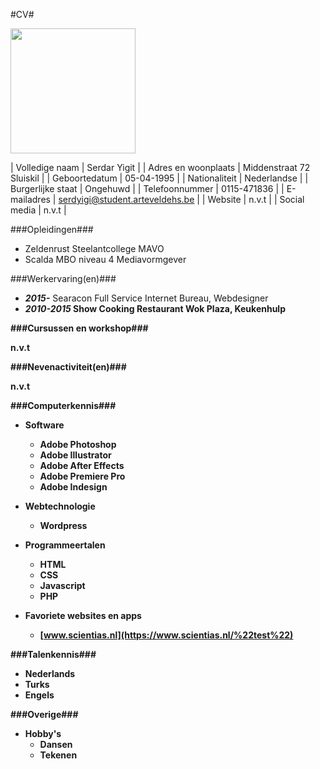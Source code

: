#CV#

<img src="https://scontent-amt2-1.xx.fbcdn.net/v/t1.0-9/12651190_802655603179453_1693665489334004100_n.jpg?oh=a3a350de91a2f4343bd7367f9f3b7101&oe=5893FFFC" width="200">


| Volledige naam	 	| Serdar Yigit						|
| Adres en woonplaats  	| Middenstraat 72 Sluiskil			|
| Geboortedatum	 		| 05-04-1995						|
| Nationaliteit  		| Nederlandse						|
| Burgerlijke staat	 	| Ongehuwd							|
| Telefoonnummer  		| 0115-471836						|
| E-mailadres	 		| serdyigi@student.arteveldehs.be	|
| Website  				| n.v.t								|
| Social media	 		| n.v.t								|

###Opleidingen###

- Zeldenrust Steelantcollege MAVO
- Scalda MBO niveau 4 Mediavormgever

###Werkervaring(en)###

- <strong><cite>2015-</cite></strong>	Searacon Full Service Internet Bureau, Webdesigner
- <strong><cite>2010-2015</cite><strong>	Show Cooking Restaurant Wok Plaza, Keukenhulp

###Cursussen en workshop###

n.v.t

###Nevenactiviteit(en)###

n.v.t

###Computerkennis###

- Software
	- Adobe Photoshop
	- Adobe Illustrator
	- Adobe After Effects
	- Adobe Premiere Pro
	- Adobe Indesign

- Webtechnologie
	- Wordpress

- Programmeertalen
	- HTML
	- CSS
	- Javascript
	- PHP
	
- Favoriete websites en apps
	- [www.scientias.nl](https://www.scientias.nl/%22test%22)
	

###Talenkennis###

- Nederlands
- Turks
- Engels

###Overige###

- Hobby's
	- Dansen
	- Tekenen